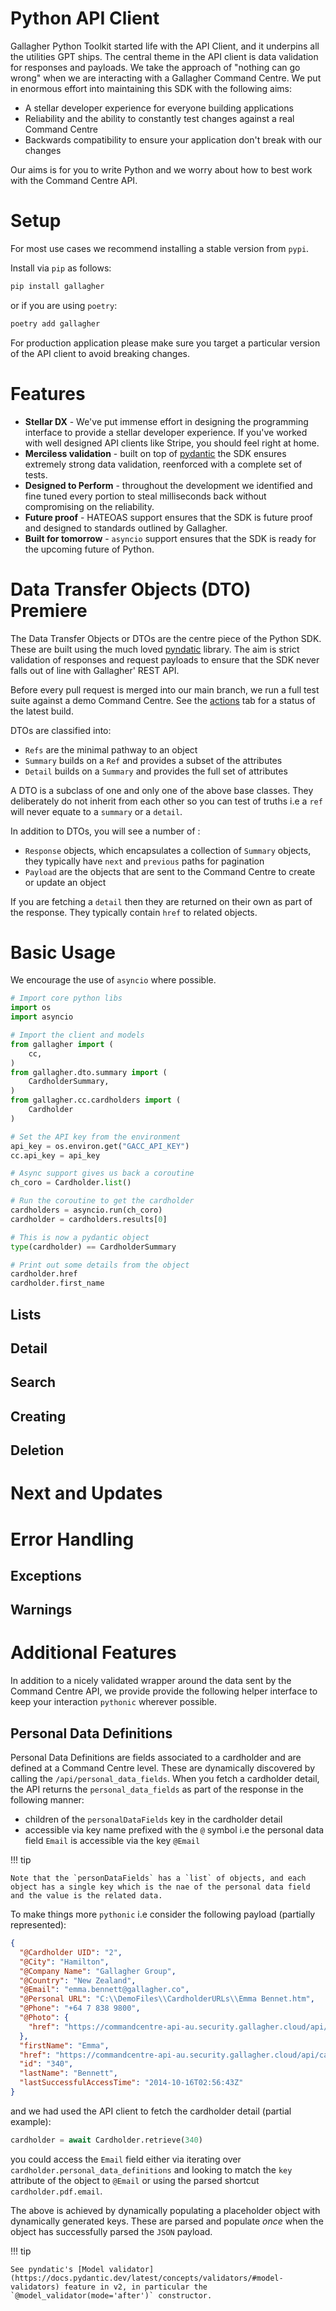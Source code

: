 # Python API Client

Gallagher Python Toolkit started life with the API Client, and it underpins all the utilities GPT ships. The central theme in the API client is data validation for responses and payloads. We take the approach of "nothing can go wrong" when we are interacting with a Gallagher Command Centre. We put in enormous effort into maintaining this SDK with the following aims:

- A stellar developer experience for everyone building applications
- Reliability and the ability to constantly test changes against a real Command Centre
- Backwards compatibility to ensure your application don't break with our changes

Our aims is for you to write Python and we worry about how to best work with the Command Centre API.

# Setup

For most use cases we recommend installing a stable version from `pypi`.

Install via `pip` as follows:

```bash
pip install gallagher
```

or if you are using `poetry`:

```bash
poetry add gallagher
```

For production application please make sure you target a particular version of the API client to avoid breaking changes.

# Features

- **Stellar DX** - We've put immense effort in designing the programming interface to provide a stellar developer experience. If you've worked with well designed API clients like Stripe, you should feel right at home.
- **Merciless validation** - built on top of [pydantic](https://pydantic.dev) the SDK ensures extremely strong data validation, reenforced with a complete set of tests.
- **Designed to Perform** - throughout the development we identified and fine tuned every portion to steal milliseconds back without compromising on the reliability.
- **Future proof** - HATEOAS support ensures that the SDK is future proof and designed to standards outlined by Gallagher.
- **Built for tomorrow** - `asyncio` support ensures that the SDK is ready for the upcoming future of Python.

# Data Transfer Objects (DTO) Premiere

The Data Transfer Objects or DTOs are the centre piece of the Python SDK. These are built using the much loved [pyndatic](https://pydantic.dev) library. The aim is strict validation of responses and request payloads to ensure that the SDK never falls out of line with Gallagher' REST API.

Before every pull request is merged into our main branch, we run a full test suite against a demo Command Centre. See the [actions](https://github.com/anomaly/gallagher/actions) tab for a status of the latest build.

DTOs are classified into:

- `Refs` are the minimal pathway to an object
- `Summary` builds on a `Ref` and provides a subset of the attributes
- `Detail` builds on a `Summary` and provides the full set of attributes

A DTO is a subclass of one and only one of the above base classes. They deliberately do not inherit from each other so you can test of truths i.e a `ref` will never equate to a `summary` or a `detail`.

In addition to DTOs, you will see a number of :

- `Response` objects, which encapsulates a collection of `Summary` objects, they typically have `next` and `previous` paths for pagination
- `Payload` are the objects that are sent to the Command Centre to create or update an object

If you are fetching a `detail` then they are returned on their own as part of the response. They typically contain `href` to related objects.

# Basic Usage

We encourage the use of `asyncio` where possible.

```python title="Basic Usage"
# Import core python libs
import os
import asyncio

# Import the client and models
from gallagher import (
    cc,
)
from gallagher.dto.summary import (
    CardholderSummary,
)
from gallagher.cc.cardholders import (
    Cardholder
)

# Set the API key from the environment
api_key = os.environ.get("GACC_API_KEY")
cc.api_key = api_key

# Async support gives us back a coroutine
ch_coro = Cardholder.list()

# Run the coroutine to get the cardholder
cardholders = asyncio.run(ch_coro)
cardholder = cardholders.results[0]

# This is now a pydantic object
type(cardholder) == CardholderSummary

# Print out some details from the object
cardholder.href
cardholder.first_name
```

## Lists

## Detail

## Search

## Creating

## Deletion

# Next and Updates

# Error Handling

## Exceptions

## Warnings

# Additional Features

In addition to a nicely validated wrapper around the data sent by the Command Centre API, we provide provide the following helper interface to keep your interaction `pythonic` wherever possible.

## Personal Data Definitions

Personal Data Definitions are fields associated to a cardholder and are defined at a Command Centre level. These are dynamically discovered by calling the `/api/personal_data_fields`. When you fetch a cardholder detail, the API returns the `personal_data_fields` as part of the response in the following manner:

- children of the `personalDataFields` key in the cardholder detail
- accessible via key name prefixed with the `@` symbol i.e the personal data field `Email` is accessible via the key `@Email`

!!! tip

    Note that the `personDataFields` has a `list` of objects, and each object has a single key which is the nae of the personal data field and the value is the related data.

To make things more `pythonic` i.e consider the following payload (partially represented):

```json
{
  "@Cardholder UID": "2",
  "@City": "Hamilton",
  "@Company Name": "Gallagher Group",
  "@Country": "New Zealand",
  "@Email": "emma.bennett@gallagher.co",
  "@Personal URL": "C:\\DemoFiles\\CardholderURLs\\Emma Bennet.htm",
  "@Phone": "+64 7 838 9800",
  "@Photo": {
    "href": "https://commandcentre-api-au.security.gallagher.cloud/api/cardholders/340/personal_data/6550"
  },
  "firstName": "Emma",
  "href": "https://commandcentre-api-au.security.gallagher.cloud/api/cardholders/340",
  "id": "340",
  "lastName": "Bennett",
  "lastSuccessfulAccessTime": "2014-10-16T02:56:43Z"
}
```

and we had used the API client to fetch the cardholder detail (partial example):

```python title="Personal Data Fields"
cardholder = await Cardholder.retrieve(340)
```

you could access the `Email` field either via iterating over `cardholder.personal_data_definitions` and looking to match the `key` attribute of the object to `@Email` or using the parsed shortcut `cardholder.pdf.email`.

The above is achieved by dynamically populating a placeholder object with dynamically generated keys. These are parsed and populate _once_ when the object has successfully parsed the `JSON` payload.

!!! tip

    See pyndatic's [Model validator](https://docs.pydantic.dev/latest/concepts/validators/#model-validators) feature in v2, in particular the `@model_validator(mode='after')` constructor.
